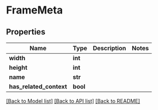 # FrameMeta

## Properties
Name | Type | Description | Notes
------------ | ------------- | ------------- | -------------
**width** | **int** |  |
**height** | **int** |  |
**name** | **str** |  |
**has_related_context** | **bool** |  |

[[Back to Model list]](../README.md#documentation-for-models) [[Back to API list]](../README.md#documentation-for-api-endpoints) [[Back to README]](../README.md)
